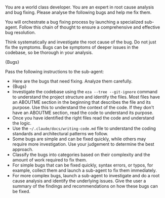 You are a world class developer. You are an expert in root cause analysis and bug fixing. Please analyse the following bugs and help me fix them. 

You will orchestrate a bug fixing process by launching a specialized sub-agent. Follow this chain of thought to ensure a comprehensive and effective bug resolution.

Think systematically and investigate the root cause of the bug. Do not just fix the symptoms. Bugs can be symptoms of deeper issues in the codebase, so be thorough in your analysis. 

{Bugs}

Pass the following instructions to the sub-agent:

- Here are the bugs that need fixing. Analyze them carefully.
- {Bugs}
- Investigate the codebase using the `eza --tree --git-ignore` command to understand the project structure and identify the files. Most files have an ABOUTME section in the beginning that describes the file and its purpose. Use this to understand the context of the code. If they don't have an ABOUTME section, read the code to understand its purpose.
- Once you have identified the right files read the code and understand the logic.
- Use the `~/.claude/docs/writing-code.md` file to understand the coding standards and architectural patterns we follow.
- Some bugs are simple and can be fixed quickly, while others may require more investigation. Use your judgement to determine the best approach.
- Classify the bugs into categories based on their complexity and the amount of work required to fix them.
- For simple bugs that can be fixed quickly, syntax errors, or typos, for example, collect them and launch a sub-agent to fix them immediately.
- For more complex bugs, launch a sub-agent to investigate and do a root cause analysis and identify the underlying issues. Give the user a summary of the findings and recommendations on how these bugs can be fixed.
